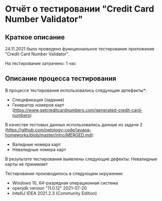 # Отчёт о тестировании "Credit Card Number Validator"

## Краткое описание

24.11.2021 было проведено функциональное тестирование приложения "Credit Card Number Validator".

На тестирование затрачено: 1 час



## Описание процесса тестирования

В процессе тестирования использовались следующие артефакты*:
* Спецификация (задание)
* Генератор номеров карт (https://www.getcreditcardnumbers.com/generated-credit-card-numbers)


В качестве тестовых данных использовались данные из задачи 2 (https://github.com/netology-code/javaqa-homeworks/blob/master/intro/MERGED.md):
* Валидные номера карт
* Невалидные номера карт

В результате тестирования выявлены следующие дефекты:
Невалидные карты не принимает


Тестирование производилось в следующем окружении:
* Windows 10, 64-разрядная операционная система
* openjdk version "11.0.12" 2021-07-20
* IntelliJ IDEA 2021.2.3 (Community Edition)
 